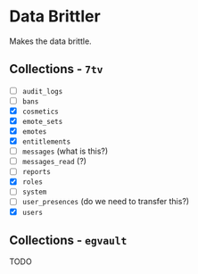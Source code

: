 # Data Brittler

Makes the data brittle.

## Collections - `7tv`

- [ ] `audit_logs`
- [ ] `bans`
- [x] `cosmetics`
- [x] `emote_sets`
- [x] `emotes`
- [x] `entitlements`
- [ ] `messages` (what is this?)
- [ ] `messages_read` (?)
- [ ] `reports`
- [x] `roles`
- [ ] `system`
- [ ] `user_presences` (do we need to transfer this?)
- [x] `users`

## Collections - `egvault`

TODO
